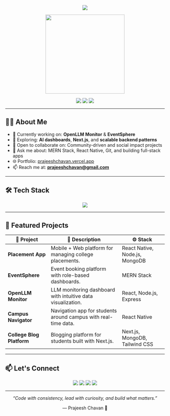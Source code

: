 <!-- Animated Intro -->
<p align="center">
  <img src="https://readme-typing-svg.herokuapp.com/?lines=Hi+👋,+I'm+Prajeesh+Chavan!;Full+Stack+Developer+🚀;Tech+Enthusiast+💡;CSE+Student+📚&center=true&width=500&height=50">
</p>

<p align="center">
  <img src="https://media.giphy.com/media/qgQUggAC3Pfv687qPC/giphy.gif" width="250" />
</p>

<p align="center">
  <a href="https://www.linkedin.com/in/prajeeshchavan/"><img src="https://img.shields.io/badge/LinkedIn-blue?logo=linkedin&style=flat-square" /></a>
  <a href="mailto:prajeeshc03@gmail.com"><img src="https://img.shields.io/badge/Email-red?logo=gmail&style=flat-square" /></a>
  <a href="https://twitter.com/prajeesh_c"><img src="https://img.shields.io/badge/Twitter-black?logo=twitter&style=flat-square" /></a>
</p>

---

## 🧑‍💻 About Me

- 🔭 Currently working on: **OpenLLM Monitor** & **EventSphere**
- 🌱 Exploring: **AI dashboards**, **Next.js**, and **scalable backend patterns**
- 👯 Open to collaborate on: Community-driven and social impact projects
- 💬 Ask me about: MERN Stack, React Native, Git, and building full-stack apps
- 🌐 Portfolio: [prajeeshchavan.vercel.app](https://prajeeshchavan.vercel.app)
- 📫 Reach me at: **prajeeshchavan@gmail.com**

---

## 🛠️ Tech Stack

<p align="center">
  <img src="https://skillicons.dev/icons?i=js,java,cpp,html,css,react,nextjs,nodejs,express,mongodb,tailwind,docker,figma,git,postman" />
</p>

---

## 🚀 Featured Projects

| 🚧 Project | 🔎 Description | ⚙️ Stack |
|-----------|----------------|----------|
| **Placement App** | Mobile + Web platform for managing college placements. | React Native, Node.js, MongoDB |
| **EventSphere** | Event booking platform with role-based dashboards. | MERN Stack |
| **OpenLLM Monitor** | LLM monitoring dashboard with intuitive data visualization. | React, Node.js, Express |
| **Campus Navigator** | Navigation app for students around campus with real-time data. | React Native |
| **College Blog Platform** | Blogging platform for students built with Next.js. | Next.js, MongoDB, Tailwind CSS |

---

## 📫 Let's Connect

<p align="center">
  <a href="https://www.linkedin.com/in/prajeeshchavan/"><img src="https://img.shields.io/badge/LinkedIn-blue?style=for-the-badge&logo=linkedin" /></a>
  <a href="mailto:prajeeshchavan@gmail.com"><img src="https://img.shields.io/badge/Email-D14836?style=for-the-badge&logo=gmail&logoColor=white" /></a>
  <a href="https://twitter.com/prajeeshchavan"><img src="https://img.shields.io/badge/Twitter-1DA1F2?style=for-the-badge&logo=twitter&logoColor=white" /></a>
  <a href="https://prajeeshchavan.vercel.app"><img src="https://img.shields.io/badge/Portfolio-000000?style=for-the-badge&logo=vercel&logoColor=white" /></a>
</p>

---

<p align="center"><i>“Code with consistency, lead with curiosity, and build what matters.”</i></p>
<p align="center">— Prajeesh Chavan 🚀</p>

